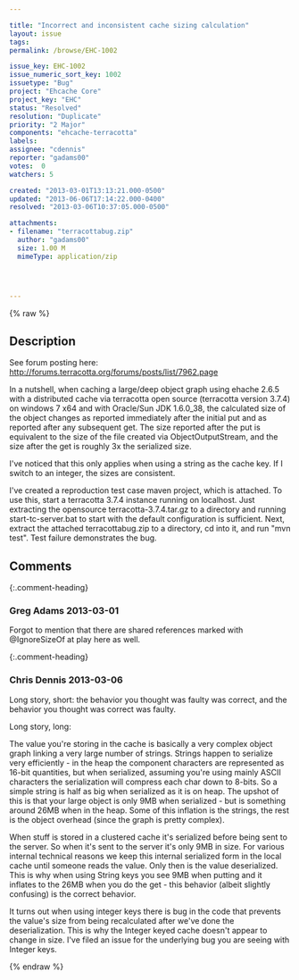 ```yaml
---

title: "Incorrect and inconsistent cache sizing calculation"
layout: issue
tags: 
permalink: /browse/EHC-1002

issue_key: EHC-1002
issue_numeric_sort_key: 1002
issuetype: "Bug"
project: "Ehcache Core"
project_key: "EHC"
status: "Resolved"
resolution: "Duplicate"
priority: "2 Major"
components: "ehcache-terracotta"
labels: 
assignee: "cdennis"
reporter: "gadams00"
votes:  0
watchers: 5

created: "2013-03-01T13:13:21.000-0500"
updated: "2013-06-06T17:14:22.000-0400"
resolved: "2013-03-06T10:37:05.000-0500"

attachments:
- filename: "terracottabug.zip"
  author: "gadams00"
  size: 1.00 M
  mimeType: application/zip




---
```


{% raw %}

## Description

<div markdown="1" class="description">

See forum posting here:
http://forums.terracotta.org/forums/posts/list/7962.page

In a nutshell, when caching a large/deep object graph using ehache 2.6.5 with a distributed cache via terracotta open source (terracotta version 3.7.4) on windows 7 x64 and with Oracle/Sun JDK 1.6.0\_38, the calculated size of the object changes as reported immediately after the initial put and as reported after any subsequent get. The size reported after the put is equivalent to the size of the file created via ObjectOutputStream, and the size after the get is roughly 3x the serialized size. 

I've noticed that this only applies when using a string as the cache key. If I switch to an integer, the sizes are consistent.

I've created a reproduction test case maven project, which is attached. To use this, start a terracotta 3.7.4 instance running on localhost. Just extracting the opensource terracotta-3.7.4.tar.gz to a directory and running start-tc-server.bat to start with the default configuration is sufficient. Next, extract the attached terracottabug.zip to a directory, cd into it, and run "mvn test". Test failure demonstrates the bug.

</div>

## Comments


{:.comment-heading}
### **Greg Adams** <span class="date">2013-03-01</span>

<div markdown="1" class="comment">

Forgot to mention that there are shared references marked with @IgnoreSizeOf at play here as well.

</div>


{:.comment-heading}
### **Chris Dennis** <span class="date">2013-03-06</span>

<div markdown="1" class="comment">

Long story, short:  the behavior you thought was faulty was correct, and the behavior you thought was correct was faulty.

Long story, long:

The value you're storing in the cache is basically a very complex object graph linking a very large number of strings.  Strings happen to serialize very efficiently - in the heap the component characters are represented as 16-bit quantities, but when serialized, assuming you're using mainly ASCII characters the serialization will compress each char down to 8-bits.  So a simple string is half as big when serialized as it is on heap.  The upshot of this is that your large object is only 9MB when serialized - but is something around 26MB when in the heap.  Some of this inflation is the strings, the rest is the object overhead (since the graph is pretty complex).

When stuff is stored in a clustered cache it's serialized before being sent to the server.  So when it's sent to the server it's only 9MB in size.  For various internal technical reasons we keep this internal serialized form in the local cache until someone reads the value.  Only then is the value deserialized.  This is why when using String keys you see 9MB when putting and it inflates to the 26MB when you do the get - this behavior (albeit slightly confusing) is the correct behavior.

It turns out when using integer keys there is bug in the code that prevents the value's size from being recalculated after we've done the deserialization.  This is why the Integer keyed cache doesn't appear to change in size.  I've filed an issue for the underlying bug you are seeing with Integer keys.

</div>



{% endraw %}
